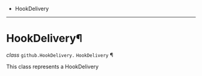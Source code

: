   + HookDelivery

* * *
# HookDelivery¶

_class_ `github.HookDelivery.`  `HookDelivery` ¶

This class represents a HookDelivery
